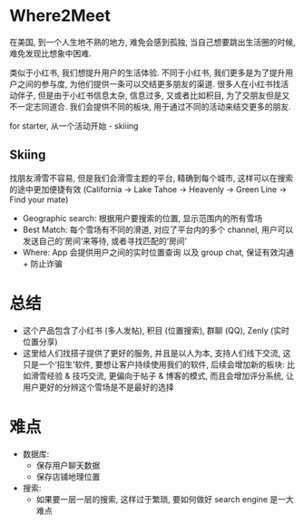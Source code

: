 # Where2Meet

在美国, 到一个人生地不熟的地方, 难免会感到孤独, 当自己想要跳出生活圈的时候, 难免发现比想象中困难.

类似于小红书, 我们想提升用户的生活体验. 不同于小红书, 我们更多是为了提升用户之间的参与度, 为他们提供一条可以交结更多朋友的渠道. 很多人在小红书找活动伴子, 但是由于小红书信息太杂, 信息过多, 又或者比如积目, 为了交朋友但是又不一定志同道合. 我们会提供不同的板块, 用于通过不同的活动来结交更多的朋友.

for starter, 从一个活动开始 - skiiing

## Skiing

找朋友滑雪不容易, 但是我们会滑雪主题的平台, 精确到每个城市, 这样可以在搜索的途中更加便捷有效 (California -> Lake Tahoe -> Heavenly -> Green Line -> Find your mate)

- Geographic search: 根据用户要搜索的位置, 显示范围内的所有雪场
- Best Match: 每个雪场有不同的滑道, 对应了平台内的多个 channel, 用户可以发送自己的‘房间’来等待, 或者寻找匹配的‘房间’
- Where: App 会提供用户之间的实时位置查询 以及 group chat, 保证有效沟通 + 防止诈骗

# 总结

- 这个产品包含了小红书 (多人发帖), 积目 (位置搜索), 群聊 (QQ), Zenly (实时位置分享)
- 这里给人们找搭子提供了更好的服务, 并且是以人为本, 支持人们线下交流, 这只是一个‘招生’软件, 要想让客户持续使用我们的软件, 后续会增加新的板块: 比如滑雪经验 & 技巧交流, 更偏向于帖子 & 博客的模式, 而且会增加评分系统, 让用户更好的分辨这个雪场是不是最好的选择

# 难点

- 数据库:
  - 保存用户聊天数据
  - 保存店铺地理位置
- 搜索:
  - 如果要一层一层的搜索, 这样过于繁琐, 要如何做好 search engine 是一大难点

